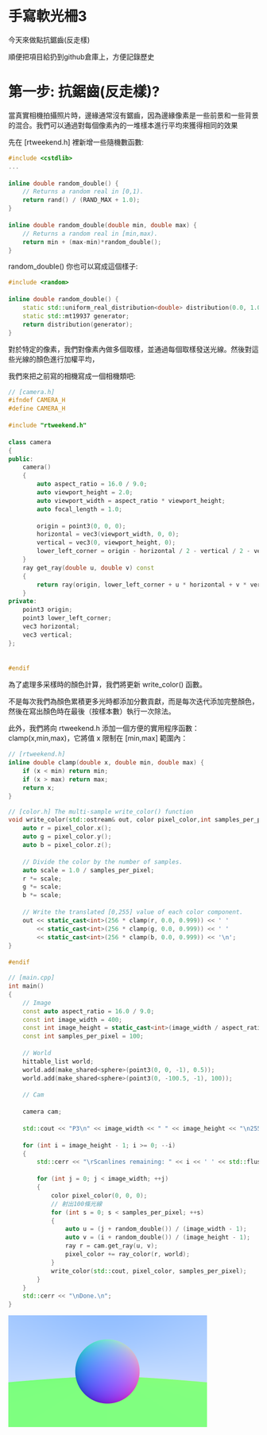 # 手寫軟光柵3
今天來做點抗鋸齒(反走樣)

順便把項目給扔到github倉庫上，方便記錄歷史

# 第一步: 抗鋸齒(反走樣)?
當真實相機拍攝照片時，邊緣通常沒有鋸齒，因為邊緣像素是一些前景和一些背景的混合。我們可以通過對每個像素內的一堆樣本進行平均來獲得相同的效果

先在 [rtweekend.h] 裡新增一些隨機數函數:

```c++
#include <cstdlib>
...

inline double random_double() {
    // Returns a random real in [0,1).
    return rand() / (RAND_MAX + 1.0);
}

inline double random_double(double min, double max) {
    // Returns a random real in [min,max).
    return min + (max-min)*random_double();
}
```

random_double() 你也可以寫成這個樣子:

```c++
#include <random>

inline double random_double() {
    static std::uniform_real_distribution<double> distribution(0.0, 1.0);
    static std::mt19937 generator;
    return distribution(generator);
}
```

對於特定的像素，我們對像素內做多個取樣，並通過每個取樣發送光線。然後對這些光線的顏色進行加權平均，

我們來把之前寫的相機寫成一個相機類吧:

```c++
// [camera.h]
#ifndef CAMERA_H
#define CAMERA_H

#include "rtweekend.h"

class camera
{
public:
	camera()
	{
		auto aspect_ratio = 16.0 / 9.0;
		auto viewport_height = 2.0;
		auto viewport_width = aspect_ratio * viewport_height;
		auto focal_length = 1.0;

		origin = point3(0, 0, 0);
		horizontal = vec3(viewport_width, 0, 0);
		vertical = vec3(0, viewport_height, 0);
		lower_left_corner = origin - horizontal / 2 - vertical / 2 - vec3(0, 0, focal_length);
	}
	ray get_ray(double u, double v) const
	{
		return ray(origin, lower_left_corner + u * horizontal + v * vertical - origin);
	}
private:
	point3 origin;
	point3 lower_left_corner;
	vec3 horizontal;
	vec3 vertical;
};


#endif
```

為了處理多采樣時的顏色計算，我們將更新 write_color() 函數。

不是每次我們為顏色累積更多光時都添加分數貢獻，而是每次迭代添加完整顏色，然後在寫出顏色時在最後（按樣本數）執行一次除法。

此外，我們將向 rtweekend.h 添加一個方便的實用程序函數：clamp(x,min,max)，它將值 x 限制在 [min,max] 範圍內：

```c++
// [rtweekend.h]
inline double clamp(double x, double min, double max) {
    if (x < min) return min;
    if (x > max) return max;
    return x;
}
```

```c++
// [color.h] The multi-sample write_color() function
void write_color(std::ostream& out, color pixel_color,int samples_per_pixel) {
    auto r = pixel_color.x();
    auto g = pixel_color.y();
    auto b = pixel_color.z();

    // Divide the color by the number of samples.
    auto scale = 1.0 / samples_per_pixel;
    r *= scale;
    g *= scale;
    b *= scale;
    
    // Write the translated [0,255] value of each color component.
    out << static_cast<int>(256 * clamp(r, 0.0, 0.999)) << ' '
        << static_cast<int>(256 * clamp(g, 0.0, 0.999)) << ' '
        << static_cast<int>(256 * clamp(b, 0.0, 0.999)) << '\n';
}

#endif
```

```c++
// [main.cpp]
int main()
{
	// Image
	const auto aspect_ratio = 16.0 / 9.0;
	const int image_width = 400;
	const int image_height = static_cast<int>(image_width / aspect_ratio);
	const int samples_per_pixel = 100;

	// World
	hittable_list world;
	world.add(make_shared<sphere>(point3(0, 0, -1), 0.5));
	world.add(make_shared<sphere>(point3(0, -100.5, -1), 100));

	// Cam

	camera cam;

	std::cout << "P3\n" << image_width << " " << image_height << "\n255\n";

	for (int i = image_height - 1; i >= 0; --i)
	{
		std::cerr << "\rScanlines remaining: " << i << ' ' << std::flush;

		for (int j = 0; j < image_width; ++j)
		{
			color pixel_color(0, 0, 0);
			// 射出100條光線 
			for (int s = 0; s < samples_per_pixel; ++s)
			{
				auto u = (j + random_double()) / (image_width - 1);
				auto v = (i + random_double()) / (image_height - 1);
				ray r = cam.get_ray(u, v);
				pixel_color += ray_color(r, world);
			}
			write_color(std::cout, pixel_color, samples_per_pixel);
		}
	}
	std::cerr << "\nDone.\n";
}
```

![](pic/img-1.06-anti.png)



